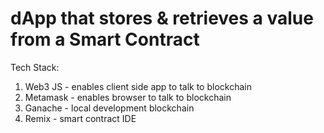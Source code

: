 # dApp that stores & retrieves a value from a Smart Contract

Tech Stack:
1. Web3 JS - enables client side app to talk to blockchain
2. Metamask - enables browser to talk to blockchain
3. Ganache - local development blockchain
4. Remix - smart contract IDE
